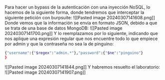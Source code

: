 Para hacer un bypass de la autenticación con una inyección NoSQL, lo hacemos de la siguiente forma, donde tendremos que interceptar la siguiente petición con burpsuite:
![[Pasted image 20240307141608.png]]
Donde vemos que la información se envía en formato JSON, debido a que se trata de una base de datos MongoDB:
![[Pasted image 20240307141700.png]]
Y lo reemplazamos por lo siguiente, indicando que nos aplique una expresión regular que nos encuentre todo lo que empiece por admin y que la contraseña no sea la de pinguino:
```bash
{"username":{"$regex":"admin.*"},"password":{"$ne":"pinguino"}
}
```
![[Pasted image 20240307141844.png]]
Y habremos resuelto el laboratorio:
![[Pasted image 20240307141907.png]]
